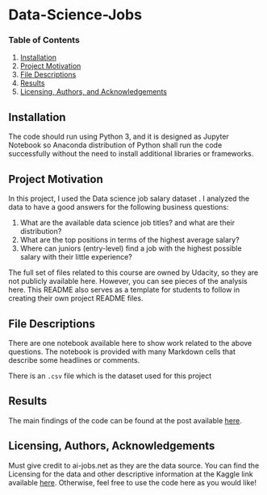 # Data-Science-Jobs
### Table of Contents

1. [Installation](#installation)
2. [Project Motivation](#motivation)
3. [File Descriptions](#files)
4. [Results](#results)
5. [Licensing, Authors, and Acknowledgements](#licensing)

## Installation <a name="installation"></a>
The code should run using Python 3, and it is designed as Jupyter Notebook so Anaconda distribution of Python shall run the code successfully without the need to install additional libraries or frameworks.


## Project Motivation

In this project, I used the Data science job salary dataset . 
I analyzed the data to have a good answers for the following business questions:
1. What are the available data science job titles? and what are their distribution?
2. What are the top positions in terms of the highest average salary?
3. Where can juniors (entry-level) find a job with the highest possible salary with their little experience?

The full set of files related to this course are owned by Udacity, so they are not publicly available here.  However, you can see pieces of the analysis here.  This README also serves as a template for students to follow in creating their own project README files.


## File Descriptions <a name="files"></a>

There are one notebook available here to show work related to the above questions. The notebook is provided with many Markdown cells that describe some headlines or comments. 
 
There is an `.csv` file which is the dataset used for this project

## Results<a name="results"></a>

The main findings of the code can be found at the post available [here](https://medium.com/@josh_2774/how-do-you-become-a-developer-5ef1c1c68711).

## Licensing, Authors, Acknowledgements<a name="licensing"></a>

Must give credit to ai-jobs.net as they are the data source.  You can find the Licensing for the data and other descriptive information at the Kaggle link available [here](https://www.kaggle.com/datasets/milanvaddoriya/data-science-job-salary).  Otherwise, feel free to use the code here as you would like! 

